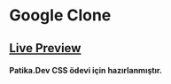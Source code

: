 # Google Clone

## [Live Preview](https://burak-kilic.github.io/Google-Clone)
#### Patika.Dev CSS ödevi için hazırlanmıştır.